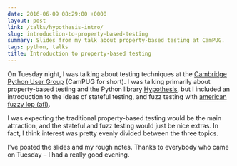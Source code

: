```yaml
---
date: 2016-06-09 08:29:00 +0000
layout: post
link: /talks/hypothesis-intro/
slug: introduction-to-property-based-testing
summary: Slides from my talk about property-based testing at CamPUG.
tags: python, talks
title: Introduction to property-based testing
---
```


On Tuesday night, I was talking about testing techniques at the [Cambridge Python User Group][meetup] (CamPUG for short).
I was talking primarily about property-based testing and the Python library [Hypothesis][hyp], but I included an introduction to the ideas of stateful testing, and fuzz testing with [american fuzzy lop (afl)][afl].

I was expecting the traditional property-based testing would be the main attraction, and the stateful and fuzz testing would just be nice extras.
In fact, I think interest was pretty evenly divided between the three topics.

I've posted the slides and my rough notes.
Thanks to everybody who came on Tuesday – I had a really good evening.

[meetup]: http://www.meetup.com/CamPUG/events/229054261/
[hyp]: http://hypothesis.works/
[afl]: http://lcamtuf.coredump.cx/afl/